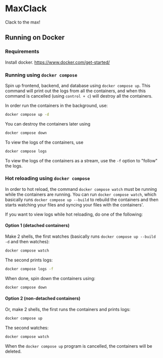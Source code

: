 # MaxClack

Clack to the max!

## Running on Docker

### Requirements

Install docker.
https://www.docker.com/get-started/

### Running using `docker compose`

Spin up frontend, backend, and database using `docker compose up`. This command will print out the logs from all the containers, and when this command is cancelled (using `control + c`) will destroy all the containers.

In order run the containers in the background, use:

```sh
docker compose up -d
```

You can destroy the containers later using

```sh
docker compose down
```

To view the logs of the containers, use

```sh
docker compose logs
```

To view the logs of the containers as a stream, use the `-f` option to "follow" the logs.

### Hot reloading using `docker compose`

In order to hot reload, the command `docker compose watch` must be running while the containers are running.
You can run `docker compose watch`, which basically runs `docker compose up --build` to rebuild the containers and then
starts watching your files and syncing your files with the containers'.

If you want to view logs while hot reloading, do one of the following:

#### Option 1 (detached containers)

Make 2 shells, the first watches (basically runs `docker compose up --build -d` and then watches):

```sh
docker compose watch
```

The second prints logs:

```sh
docker compose logs -f
```

When done, spin down the containers using:

```sh
docker compose down
```

#### Option 2 (non-detached containers)

Or, make 2 shells, the first runs the containers and prints logs:

```sh
docker compose up
```

The second watches:

```sh
docker compose watch
```

When the `docker compose up` program is cancelled, the containers will be deleted.
